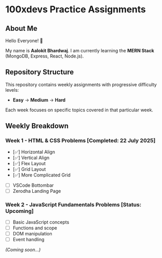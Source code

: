 # 100xdevs Practice Assignments

## About Me
Hello Everyone! 👋

My name is **Aalokit Bhardwaj**. I am currently learning the **MERN Stack** (MongoDB, Express, React, Node.js).

## Repository Structure
This repository contains weekly assignments with progressive difficulty levels:
- **Easy** → **Medium** → **Hard**

Each week focuses on specific topics covered in that particular week.

## Weekly Breakdown

### Week 1 - HTML & CSS Problems [Completed: 22 July 2025]
- [✅] Horizontal Align
- [✅] Vertical Align
- [✅] Flex Layout
- [✅] Grid Layout
- [✅] More Complicated Grid
- [ ] VSCode Bottombar
- [ ] Zerodha Landing Page

### Week 2 - JavaScript Fundamentals Problems [Status: Upcoming]
- [ ] Basic JavaScript concepts
- [ ] Functions and scope
- [ ] DOM manipulation
- [ ] Event handling

*(Coming soon...)*